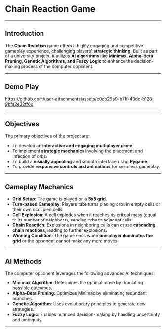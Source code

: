 # Chain Reaction Game

---

## Introduction
The **Chain Reaction** game offers a highly engaging and competitive gameplay experience, challenging players' **strategic thinking**. Built as part of a university project, it utilizes **AI algorithms like Minimax, Alpha-Beta Pruning, Genetic Algorithms, and Fuzzy Logic** to enhance the decision-making process of the computer opponent.

---

## Demo Play

https://github.com/user-attachments/assets/c0cb29a9-b71f-43dc-b128-9bfa2e32ff6d

---

## Objectives  
The primary objectives of the project are:  
- To develop an **interactive and engaging multiplayer game**.  
- To implement **strategic mechanics** involving the placement and infection of orbs.  
- To build a **visually appealing** and smooth interface using **Pygame**.  
- To provide **responsive controls and animations** for seamless gameplay.

---

## Gameplay Mechanics  
- **Grid Setup**: The game is played on a **5x5 grid**.
- **Turn-based Gameplay**: Players take turns placing orbs in empty cells or their own occupied cells.  
- **Cell Explosion**: A cell explodes when it reaches its critical mass (equal to its number of neighbors), sending orbs to adjacent cells.  
- **Chain Reaction**: Explosions in neighboring cells can cause **cascading chain reactions**, leading to further explosions.  
- **Winning Condition**: The game ends when **one player dominates the grid** or the opponent cannot make any more moves.

---

## AI Methods  
The computer opponent leverages the following advanced AI techniques:  
- **Minimax Algorithm**: Determines the optimal move by simulating possible outcomes.  
- **Alpha-Beta Pruning**: Optimizes Minimax by eliminating redundant branches.  
- **Genetic Algorithm**: Uses evolutionary principles to generate new strategies.  
- **Fuzzy Logic**: Enables nuanced decision-making by handling uncertainty and ambiguity.  

---
